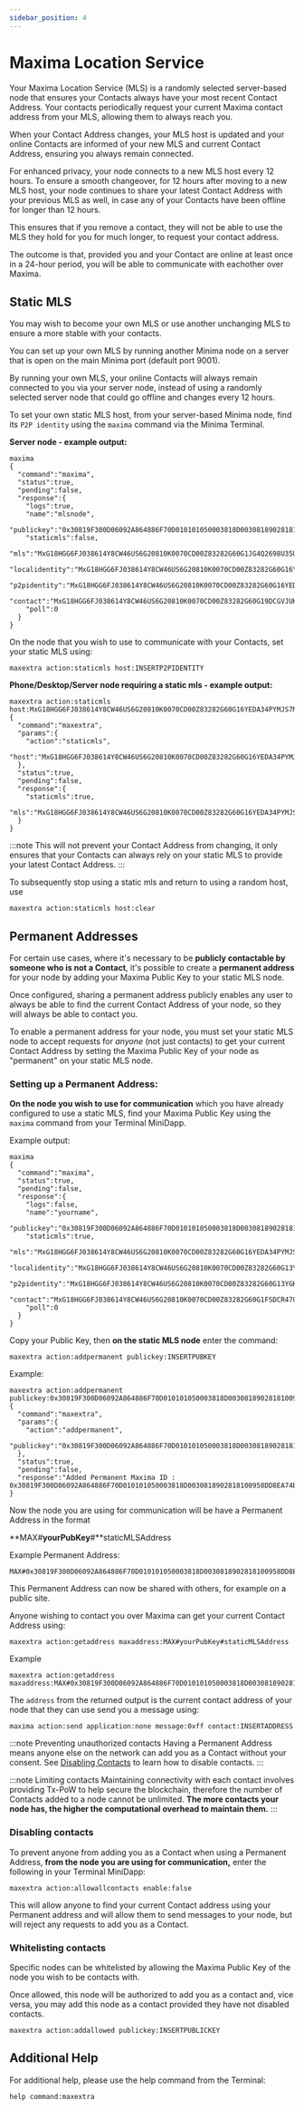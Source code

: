 ```yaml
---
sidebar_position: 4
---
```

# Maxima Location Service

Your Maxima Location Service (MLS) is a randomly selected server-based node that ensures your Contacts always have your most recent Contact Address. Your contacts periodically request your current Maxima contact address from your MLS, allowing them to always reach you. 

When your Contact Address changes, your MLS host is updated and your online Contacts are informed of your new MLS and current Contact Address, ensuring you always remain connected. 

For enhanced privacy, your node connects to a new MLS host every 12 hours. To ensure a smooth changeover, for 12 hours after moving to a new MLS host, your node continues to share your latest Contact Address with your previous MLS as well, in case any of your Contacts have been offline for longer than 12 hours.  

This ensures that if you remove a contact, they will not be able to use the MLS they hold for you for much longer, to request your contact address.

The outcome is that, provided you and your Contact are online at least once in a 24-hour period, you will be able to communicate with eachother over Maxima. 


## Static MLS

You may wish to become your own MLS or use another unchanging MLS to ensure a more stable with your contacts.

You can set up your own MLS by running another Minima node on a server that is open on the main Minima port (default port 9001).

By running your own MLS, your online Contacts will always remain connected to you via your server node, instead of using a randomly selected server node that could go offline and changes every 12 hours.

To set your own static MLS host, from your server-based Minima node, find its `P2P identity` using the `maxima` command via the Minima Terminal. 

**Server node - example output:**
```
maxima
{
  "command":"maxima",
  "status":true,
  "pending":false,
  "response":{
    "logs":true,
    "name":"mlsnode",
    "publickey":"0x30819F300D06092A864886F70D010101050003818D00308189028181009570D2AB5CB494803D700ECA81D183140B3C3D255558864917592B40FD48BBE9F583FCBCF1E45DD353DCC74044F6013C86092AF453797003CECEDCFF3CB1690111F8C49B1C80CF994C0C8E1E78C1F45E67B4C4544A13BAC03F45F4B2004B6FB6E694583CC3BBDC38C2CC2518E054D7D810F84E0E59F233CECF21AFBDCFBA0A110203010001",
    "staticmls":false,
    "mls":"MxG18HGG6FJ038614Y8CW46US6G20810K0070CD00Z83282G60G1JG4Q2698U35U5QFQZUYM1QF5R9RC1ZHQKF0D5Z1UCAEVNE862R2B1FCN5N1E27AHNBEMZUWWCY986UF25DNNVZ4N8PHBV76W52BDFCDKBYAPYDAVN3E49RDTQ4JFFSJHKHZQ5F33Q32N5WRCHSCDTGCQ24ZNQQAM8QYW9B7TDMC7R37BD4UTNU04YT9PTYVQ99YJF1SPATJWS10608005NVBJB9@94.131.105.228:9001",
    "localidentity":"MxG18HGG6FJ038614Y8CW46US6G20810K0070CD00Z83282G60G16YEDA34PYMJS7MC82PYEHB2Q5G2SEKGYP5AA6YFABH6S6PKV63ER84ZGVV7TU2RZKHJYPZ5PZD2E7VE8EPR5S6547YAR38SNRPHR9B74QAVK5FEGYEB21QVNE3E28VBB6C46J6NC1JD80AG3T4JW49D7BKWT55GJQGU5FYKUQVBBDEF4GGNN779NTSBK5VRYS604N02BVGPDC10608004W3G98C@172.21.144.1:7001",
    "p2pidentity":"MxG18HGG6FJ038614Y8CW46US6G20810K0070CD00Z83282G60G16YEDA34PYMJS7MC82PYEHB2Q5G2SEKGYP5AA6YFABH6S6PKV63ER84ZGVV7TU2RZKHJYPZ5PZD2E7VE8EPR5S6547YAR38SNRPHR9B74QAVK5FEGYEB21QVNE3E28VBB6C46J6NC1JD80AG3T4JW49D7BKWT55GJQGU5FYKUQVBBDEF4GGNN779NTSBK5VRYS604N02BVGPDC10608004W3G98C@5.64.39.56:9001",
    "contact":"MxG18HGG6FJ038614Y8CW46US6G20810K0070CD00Z83282G60G19DCGVJUKP4Y93Z8NBZE5YAVMTHBZHQ4E4JR04P3J4QJHYWNVFEP5Y1TU7DAJ7WK54KFEHCKNAAZPAV5GAW1GN85JGZHDQCNTE07QZJ43KAY01Y7DHHSG57VBE9NYS4QKTJ2BHS6GUA1AWNT6PZC3VFZV49NGCA48800C49T8TD7J03FASUM3H13QHA7VSFRKA3D0T2RWU9H34106080075P6AZ4@194.163.178.243:9001",
    "poll":0
  }
}
```

On the node that you wish to use to communicate with your Contacts, set your static MLS using: 
```
maxextra action:staticmls host:INSERTP2PIDENTITY
```

**Phone/Desktop/Server node requiring a static mls - example output:**

```
maxextra action:staticmls host:MxG18HGG6FJ038614Y8CW46US6G20810K0070CD00Z83282G60G16YEDA34PYMJS7MC82PYEHB2Q5G2SEKGYP5AA6YFABH6S6PKV63ER84ZGVV7TU2RZKHJYPZ5PZD2E7VE8EPR5S6547YAR38SNRPHR9B74QAVK5FEGYEB21QVNE3E28VBB6C46J6NC1JD80AG3T4JW49D7BKWT55GJQGU5FYKUQVBBDEF4GGNN779NTSBK5VRYS604N02BVGPDC10608004W3G98C@5.64.39.56:9001
{
  "command":"maxextra",
  "params":{
    "action":"staticmls",
    "host":"MxG18HGG6FJ038614Y8CW46US6G20810K0070CD00Z83282G60G16YEDA34PYMJS7MC82PYEHB2Q5G2SEKGYP5AA6YFABH6S6PKV63ER84ZGVV7TU2RZKHJYPZ5PZD2E7VE8EPR5S6547YAR38SNRPHR9B74QAVK5FEGYEB21QVNE3E28VBB6C46J6NC1JD80AG3T4JW49D7BKWT55GJQGU5FYKUQVBBDEF4GGNN779NTSBK5VRYS604N02BVGPDC10608004W3G98C@5.64.39.56:9001"
  },
  "status":true,
  "pending":false,
  "response":{
    "staticmls":true,
    "mls":"MxG18HGG6FJ038614Y8CW46US6G20810K0070CD00Z83282G60G16YEDA34PYMJS7MC82PYEHB2Q5G2SEKGYP5AA6YFABH6S6PKV63ER84ZGVV7TU2RZKHJYPZ5PZD2E7VE8EPR5S6547YAR38SNRPHR9B74QAVK5FEGYEB21QVNE3E28VBB6C46J6NC1JD80AG3T4JW49D7BKWT55GJQGU5FYKUQVBBDEF4GGNN779NTSBK5VRYS604N02BVGPDC10608004W3G98C@5.64.39.56:9001"
  }
}
```

:::note
This will not prevent your Contact Address from changing, it only ensures that your Contacts can always rely on your static MLS to provide your latest Contact Address.
::: 

To subsequently stop using a static mls and return to using a random host, use

```
maxextra action:staticmls host:clear
```

## Permanent Addresses

For certain use cases, where it's necessary to be **publicly contactable by someone who is not a Contact**, it's possible to create a **permanent address** for your node by adding your Maxima Public Key to your static MLS node. 

Once configured, sharing a permanent address publicly enables any user to always be able to find the current Contact Address of your node, so they will always be able to contact you. 

To enable a permanent address for your node, you must set your static MLS node to accept requests for *anyone* (not just contacts) to get your current Contact Address by setting the Maxima Public Key of your node as "permanent" on your static MLS node. 

### Setting up a Permanent Address:

**On the node you wish to use for communication** which you have already configured to use a static MLS, find your Maxima Public Key using the `maxima` command from your Terminal MiniDapp.

Example output:

```
maxima
{
  "command":"maxima",
  "status":true,
  "pending":false,
  "response":{
    "logs":false,
    "name":"yourname",
    "publickey":"0x30819F300D06092A864886F70D010101050003818D0030818902818100958DD8EA74BD3CBEE4D1D8F030781A665AA062ADDE749951BFD45BCA43A3A315BF46788B9BEF67472203893C996FEC2E35C974CD01CEDE3B3BBF62D5B6B00FB546FD77094F07022FBAF82E7766D92EBFBE14623D4A1B677CF2F7EB42A6CCFC5F82530B061914FA22BA0F9D2458B4E4FDC51C843B96F2F77E9617F42979EC240B0203010001",
    "staticmls":true,
    "mls":"MxG18HGG6FJ038614Y8CW46US6G20810K0070CD00Z83282G60G16YEDA34PYMJS7MC82PYEHB2Q5G2SEKGYP5AA6YFABH6S6PKV63ER84ZGVV7TU2RZKHJYPZ5PZD2E7VE8EPR5S6547YAR38SNRPHR9B74QAVK5FEGYEB21QVNE3E28VBB6C46J6NC1JD80AG3T4JW49D7BKWT55GJQGU5FYKUQVBBDEF4GGNN779NTSBK5VRYS604N02BVGPDC10608004W3G98C@5.64.39.56:9001"
    "localidentity":"MxG18HGG6FJ038614Y8CW46US6G20810K0070CD00Z83282G60G13YGKSTHJVZ77NAUBFHV1KPS0MHUZNSCFZQB3V2GN9AKFP12CB9SST1FY5DCN2FMM6MS5PB5RA6WQUM7UGQ9RMH1Q8ECU0YJAA6V271GR1HH7B84J1RT81W2QBWMWJSHRV0A2YVK91MYM6JQVAYSZF22P5U8SJSGTJTEZTS39V19B3KTQHVW9SR4J1T1BW1P6ZBF9K82QGQTBS10608004J5DQZ0@172.29.224.0:9001",
    "p2pidentity":"MxG18HGG6FJ038614Y8CW46US6G20810K0070CD00Z83282G60G13YGKSTHJVZ77NAUBFHV1KPS0MHUZNSCFZQB3V2GN9AKFP12CB9SST1FY5DCN2FMM6MS5PB5RA6WQUM7UGQ9RMH1Q8ECU0YJAA6V271GR1HH7B84J1RT81W2QBWMWJSHRV0A2YVK91MYM6JQVAYSZF22P5U8SJSGTJTEZTS39V19B3KTQHVW9SR4J1T1BW1P6ZBF9K82QGQTBS10608004J5DQZ0@165.0.49.73:9001",
    "contact":"MxG18HGG6FJ038614Y8CW46US6G20810K0070CD00Z83282G60G1FSDCR470HWPNA11N8DN9W2B15VYTRQS6WATHZ975GT1CVPMGDM439HHRUCMBRF3DJASTD8NPVW5EYV26HCGC2EB3N6JNPZF8QM4Q6Q393M049YQ0YB9CSE04Q4JCASWHQA54MMWWD8QARMUJGE1FAHKPF7CF7E87F0QCAU9PBVHT37AEB3MPAW9BGY6672NW12SHMVCS05JGK10608007RWBNFH@91.107.240.131:9001",
    "poll":0
  }
}
```

Copy your Public Key, then **on the static MLS node** enter the command:

```
maxextra action:addpermanent publickey:INSERTPUBKEY
```

Example:

```
maxextra action:addpermanent publickey:0x30819F300D06092A864886F70D010101050003818D0030818902818100958DD8EA74BD3CBEE4D1D8F030781A665AA062ADDE749951BFD45BCA43A3A315BF46788B9BEF67472203893C996FEC2E35C974CD01CEDE3B3BBF62D5B6B00FB546FD77094F07022FBAF82E7766D92EBFBE14623D4A1B677CF2F7EB42A6CCFC5F82530B061914FA22BA0F9D2458B4E4FDC51C843B96F2F77E9617F42979EC240B0203010001
{
  "command":"maxextra",
  "params":{
    "action":"addpermanent",
    "publickey":"0x30819F300D06092A864886F70D010101050003818D0030818902818100958DD8EA74BD3CBEE4D1D8F030781A665AA062ADDE749951BFD45BCA43A3A315BF46788B9BEF67472203893C996FEC2E35C974CD01CEDE3B3BBF62D5B6B00FB546FD77094F07022FBAF82E7766D92EBFBE14623D4A1B677CF2F7EB42A6CCFC5F82530B061914FA22BA0F9D2458B4E4FDC51C843B96F2F77E9617F42979EC240B0203010001"
  },
  "status":true,
  "pending":false,
  "response":"Added Permanent Maxima ID : 0x30819F300D06092A864886F70D010101050003818D0030818902818100958DD8EA74BD3CBEE4D1D8F030781A665AA062ADDE749951BFD45BCA43A3A315BF46788B9BEF67472203893C996FEC2E35C974CD01CEDE3B3BBF62D5B6B00FB546FD77094F07022FBAF82E7766D92EBFBE14623D4A1B677CF2F7EB42A6CCFC5F82530B061914FA22BA0F9D2458B4E4FDC51C843B96F2F77E9617F42979EC240B0203010001"
}
```

Now the node you are using for communication will be have a Permanent Address in the format 

**MAX#**yourPubKey**#**staticMLSAddress

Example Permanent Address:
```
MAX#0x30819F300D06092A864886F70D010101050003818D0030818902818100958DD8EA74BD3CBEE4D1D8F030781A665AA062ADDE749951BFD45BCA43A3A315BF46788B9BEF67472203893C996FEC2E35C974CD01CEDE3B3BBF62D5B6B00FB546FD77094F07022FBAF82E7766D92EBFBE14623D4A1B677CF2F7EB42A6CCFC5F82530B061914FA22BA0F9D2458B4E4FDC51C843B96F2F77E9617F42979EC240B0203010001#MxG18HGG6FJ038614Y8CW46US6G20810K0070CD00Z83282G60G16YEDA34PYMJS7MC82PYEHB2Q5G2SEKGYP5AA6YFABH6S6PKV63ER84ZGVV7TU2RZKHJYPZ5PZD2E7VE8EPR5S6547YAR38SNRPHR9B74QAVK5FEGYEB21QVNE3E28VBB6C46J6NC1JD80AG3T4JW49D7BKWT55GJQGU5FYKUQVBBDEF4GGNN779NTSBK5VRYS604N02BVGPDC10608004W3G98C@5.64.39.56:9001
```

This Permanent Address can now be shared with others, for example on a public site.

Anyone wishing to contact you over Maxima can get your current Contact Address using: 

```
maxextra action:getaddress maxaddress:MAX#yourPubKey#staticMLSAddress
```

Example

```
maxextra action:getaddress maxaddress:MAX#0x30819F300D06092A864886F70D010101050003818D0030818902818100958DD8EA74BD3CBEE4D1D8F030781A665AA062ADDE749951BFD45BCA43A3A315BF46788B9BEF67472203893C996FEC2E35C974CD01CEDE3B3BBF62D5B6B00FB546FD77094F07022FBAF82E7766D92EBFBE14623D4A1B677CF2F7EB42A6CCFC5F82530B061914FA22BA0F9D2458B4E4FDC51C843B96F2F77E9617F42979EC240B0203010001#MxG18HGG6FJ038614Y8CW46US6G20810K0070CD00Z83282G60G16YEDA34PYMJS7MC82PYEHB2Q5G2SEKGYP5AA6YFABH6S6PKV63ER84ZGVV7TU2RZKHJYPZ5PZD2E7VE8EPR5S6547YAR38SNRPHR9B74QAVK5FEGYEB21QVNE3E28VBB6C46J6NC1JD80AG3T4JW49D7BKWT55GJQGU5FYKUQVBBDEF4GGNN779NTSBK5VRYS604N02BVGPDC10608004W3G98C@5.64.39.56:9001
```

The `address` from the returned output is the current contact address of your node that they can use send you a message using: 

```
maxima action:send application:none message:0xff contact:INSERTADDRESS
```

:::note Preventing unauthorized contacts
Having a Permanent Address means anyone else on the network can add you as a Contact without your consent. See [Disabling Contacts](#disabling-contacts) to learn how to disable contacts. 
:::

:::note Limiting contacts
Maintaining connectivity with each contact involves providing Tx-PoW to help secure the blockchain, therefore the number of Contacts added to a node cannot be unlimited. **The more contacts your node has, the higher the computational overhead to maintain them.**
:::

### Disabling contacts

To prevent anyone from adding you as a Contact when using a Permanent Address, **from the node you are using for communication,** enter the following in your Terminal MiniDapp:

```
maxextra action:allowallcontacts enable:false
```

This will allow anyone to find your current Contact address using your Permanent address and will allow them to send messages to your node, but will reject any requests to add you as a Contact. 

### Whitelisting contacts

Specific nodes can be whitelisted by allowing the Maxima Public Key of the node you wish to be contacts with.

Once allowed, this node will be authorized to add you as a contact and, vice versa, you may add this node as a contact provided they have not disabled contacts.

```
maxextra action:addallowed publickey:INSERTPUBLICKEY
```

## Additional Help
For additional help, please use the help command from the Terminal:

```
help command:maxextra
```






